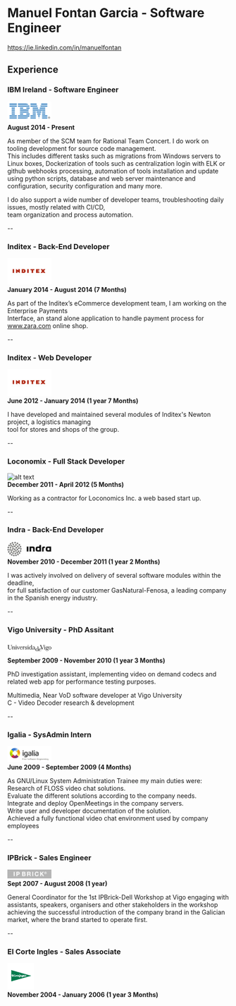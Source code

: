 # Manuel Fontan Garcia - Software Engineer

https://ie.linkedin.com/in/manuelfontan

## Experience

### IBM Ireland - Software Engineer
![alt text][ibm-logo]  
**August 2014 - Present**  

As member of the SCM team for Rational Team Concert. I do work on tooling development for source code management.  
This includes different tasks such as migrations from Windows servers to Linux boxes, Dockerization of tools such as   centralization login with ELK or github webhooks processing, automation of tools installation and update using python   scripts, database and web server maintenance and configuration, security configuration and many more.  

I do also support a wide number of developer teams, troubleshooting daily issues, mostly related with CI/CD,  
team organization and process automation.

--

### Inditex - Back-End Developer
![alt text][itx-logo]  
**January 2014 - August 2014 (7 Months)**  

As part of the Inditex’s eCommerce development team,  I am working on the Enterprise Payments  
Interface, an stand alone application to handle payment process for www.zara.com online shop.

--

### Inditex - Web Developer
![alt text][itx-logo]  
**June 2012 - January 2014 (1 year 7 Months)**  

I have developed and maintained several modules of Inditex's Newton project, a logistics managing  
tool  for stores and shops of the group.

--

### Loconomix - Full Stack Developer
![alt text][lcx-logo]  
**December 2011 - April 2012 (5 Months)**  

Working as a contractor for Loconomics Inc. a web based start up.

--

### Indra - Back-End Developer
![alt text][indra-logo]  
**November 2010 - December 2011 (1 year 2 Months)**  

I was actively involved on delivery of several software modules within the deadline,  
for full satisfaction of our customer GasNatural-Fenosa, a leading company in the Spanish energy industry.

--

### Vigo University - PhD Assitant
![alt text][uvigo-logo]  
**September 2009 - November 2010 (1 year 3 Months)**  

PhD investigation assistant, implementing video on demand codecs and related web app for performance testing purposes.  

Multimedia, Near VoD software developer at Vigo University  
C - Video Decoder research & development  

--

### Igalia - SysAdmin Intern
![alt text][igalia-logo]  
**June 2009 - September 2009 (4 Months)**  

As GNU/Linux System Administration Trainee my main duties were:  
Research of FLOSS video chat solutions.  
Evaluate the different solutions according to the company needs.  
Integrate and deploy OpenMeetings in the company servers.  
Write user and developer documentation of the solution.  
Achieved a fully functional video chat environment used by company employees  

--

### IPBrick - Sales Engineer
![alt text][ipb-logo]  
**Sept 2007 - August 2008 (1 year)**  

General Coordinator for the 1st IPBrick-Dell Workshop at Vigo
engaging with assistants, speakers, organisers and other stakeholders in the workshop achieving the successful introduction of the company brand in the Galician market, where the brand started to operate first.

--

### El Corte Ingles - Sales Associate
![alt text][eci-logo]  
**November 2004 - January 2006 (1 year 3 Months)**  

[ibm-logo]: https://github.com/manfontan/CV/blob/master/img/ibm-logo.png "ibm-logo"
[itx-logo]: https://github.com/manfontan/CV/blob/master/img/itx-logo.png "itx-logo"
[lcx-logo]: https://github.com/manfontan/CV/blob/img/master/lcx-logo.png "lcx-logo"
[igalia-logo]: https://github.com/manfontan/CV/blob/master/img/igalia-logo.png "igalia-logo"
[indra-logo]: https://github.com/manfontan/CV/blob/master/img/indra-logo.png "indra-logo"
[uvigo-logo]: https://github.com/manfontan/CV/blob/master/img/uvigo-logo.png "uvigo-logo"
[ipb-logo]: https://github.com/manfontan/CV/blob/master/img/ipb-logo.png "ipb-logo"
[eci-logo]: https://github.com/manfontan/CV/blob/master/img/eci-logo.png "eci-logo"
